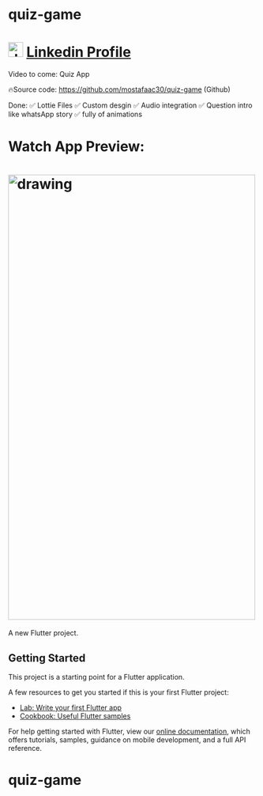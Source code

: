# quiz-game

# <img src="https://cdns.iconmonstr.com/wp-content/releases/preview/2012/240/iconmonstr-linkedin-3.png" alt="drawing" width="30" height="30" /> [Linkedin Profile](https://www.linkedin.com/posts/mostafa-al-mezoury_android-ios-flutter-activity-6946723276958093312-WdNW)

Video to come: Quiz App 

🔥Source code: https://github.com/mostafaac30/quiz-game (Github)

Done: 
  ✅ Lottie Files
  ✅ Custom desgin
  ✅ Audio integration
  ✅ Question intro like whatsApp story
  ✅ fully of animations


# Watch App Preview:

# <img src="./1656227900670.gif" alt="drawing" width="500" height="900" /> 


A new Flutter project.

## Getting Started

This project is a starting point for a Flutter application.

A few resources to get you started if this is your first Flutter project:

- [Lab: Write your first Flutter app](https://flutter.dev/docs/get-started/codelab)
- [Cookbook: Useful Flutter samples](https://flutter.dev/docs/cookbook)

For help getting started with Flutter, view our
[online documentation](https://flutter.dev/docs), which offers tutorials,
samples, guidance on mobile development, and a full API reference.
# quiz-game


